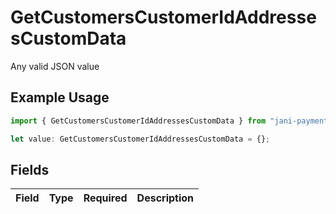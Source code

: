 # GetCustomersCustomerIdAddressesCustomData

Any valid JSON value

## Example Usage

```typescript
import { GetCustomersCustomerIdAddressesCustomData } from "jani-payments/models/operations";

let value: GetCustomersCustomerIdAddressesCustomData = {};
```

## Fields

| Field       | Type        | Required    | Description |
| ----------- | ----------- | ----------- | ----------- |